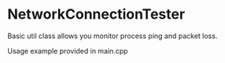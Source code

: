 # NetworkConnectionTester

Basic util class allows you monitor process ping and packet loss.

Usage example provided in main.cpp
